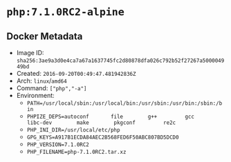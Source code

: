 # `php:7.1.0RC2-alpine`

## Docker Metadata

- Image ID: `sha256:3ae9a3d0e4ca7a67a1637745fc2d80878dfa026c792b52f27267a500004949bd`
- Created: `2016-09-20T00:49:47.481942836Z`
- Arch: `linux`/`amd64`
- Command: `["php","-a"]`
- Environment:
  - `PATH=/usr/local/sbin:/usr/local/bin:/usr/sbin:/usr/bin:/sbin:/bin`
  - `PHPIZE_DEPS=autoconf 		file 		g++ 		gcc 		libc-dev 		make 		pkgconf 		re2c`
  - `PHP_INI_DIR=/usr/local/etc/php`
  - `GPG_KEYS=A917B1ECDA84AEC2B568FED6F50ABC807BD5DCD0`
  - `PHP_VERSION=7.1.0RC2`
  - `PHP_FILENAME=php-7.1.0RC2.tar.xz`
